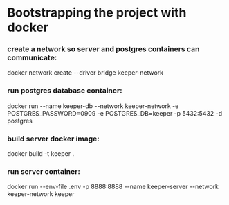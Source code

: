 # Bootstrapping the project with docker

### create a network so server and postgres containers can communicate:

docker network create --driver bridge keeper-network

### run postgres database container:

docker run --name keeper-db --network keeper-network -e POSTGRES_PASSWORD=0909 -e POSTGRES_DB=keeper -p 5432:5432 -d postgres

### build server docker image:

docker build -t keeper .

### run server container:

docker run --env-file .env -p 8888:8888 --name keeper-server --network keeper-network keeper